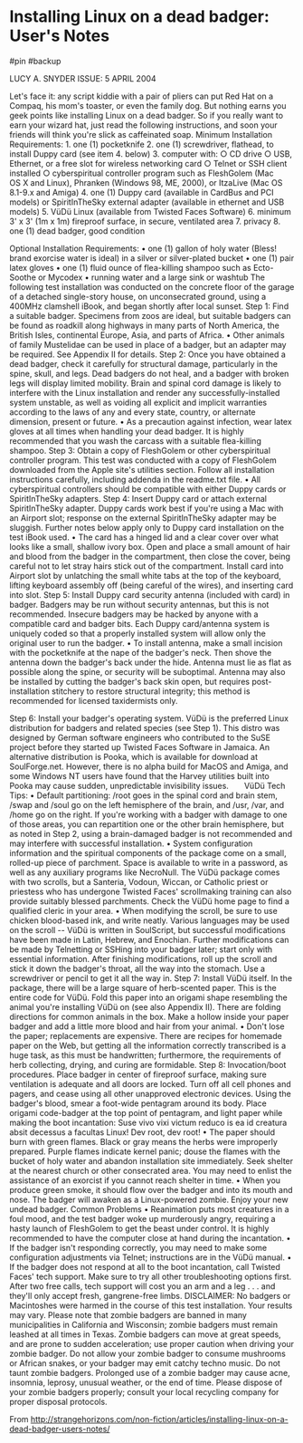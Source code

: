 # Installing Linux on a dead badger: User's Notes

#pin #backup

LUCY A. SNYDER
ISSUE: 5 APRIL 2004

Let's face it: any script kiddie with a pair of pliers can put Red Hat on a Compaq, his mom's toaster, or even the family dog. But nothing earns you geek points like installing Linux on a dead badger. So if you really want to earn your wizard hat, just read the following instructions, and soon your friends will think you're slick as caffeinated soap.
Minimum Installation Requirements:
	1. one (1) pocketknife
	2. one (1) screwdriver, flathead, to install Duppy card (see item 4. below)
	3. computer with:
		○ CD drive
		○ USB, Ethernet, or a free slot for wireless networking card
		○ Telnet or SSH client installed
		○ cyberspiritual controller program such as FleshGolem (Mac OS X and Linux), Phranken (Windows 98, ME, 2000), or ItzaLive (Mac OS 8.1-9.x and Amiga)
	4. one (1) Duppy card (available in CardBus and PCI models) or SpiritInTheSky external adapter (available in ethernet and USB models)
	5. VüDü Linux (available from Twisted Faces Software)
	6. minimum 3' x 3' (1m x 1m) fireproof surface, in secure, ventilated area
	7. privacy
	8. one (1) dead badger, good condition

Optional Installation Requirements:
	• one (1) gallon of holy water (Bless! brand exorcise water is ideal) in a silver or silver-plated bucket
	• one (1) pair latex gloves
	• one (1) fluid ounce of flea-killing shampoo such as Ecto-Soothe or Mycodex
	• running water and a large sink or washtub
The following test installation was conducted on the concrete floor of the garage of a detached single-story house, on unconsecrated ground, using a 400MHz clamshell iBook, and began shortly after local sunset.
Step 1: Find a suitable badger. Specimens from zoos are ideal, but suitable badgers can be found as roadkill along highways in many parts of North America, the British Isles, continental Europe, Asia, and parts of Africa.
	• Other animals of family Mustelidae can be used in place of a badger, but an adapter may be required. See Appendix II for details.
Step 2: Once you have obtained a dead badger, check it carefully for structural damage, particularly in the spine, skull, and legs. Dead badgers do not heal, and a badger with broken legs will display limited mobility. Brain and spinal cord damage is likely to interfere with the Linux installation and render any successfully-installed system unstable, as well as voiding all explicit and implicit warranties according to the laws of any and every state, country, or alternate dimension, present or future.
	• As a precaution against infection, wear latex gloves at all times when handling your dead badger. It is highly recommended that you wash the carcass with a suitable flea-killing shampoo.
Step 3: Obtain a copy of FleshGolem or other cyberspiritual controller program. This test was conducted with a copy of FleshGolem downloaded from the Apple site's utilities section. Follow all installation instructions carefully, including addenda in the readme.txt file.
	• All cyberspiritual controllers should be compatible with either Duppy cards or SpiritInTheSky adapters.
Step 4: Insert Duppy card or attach external SpiritInTheSky adapter. Duppy cards work best if you're using a Mac with an Airport slot; response on the external SpiritInTheSky adapter may be sluggish. Further notes below apply only to Duppy card installation on the test iBook used.
	• The card has a hinged lid and a clear cover over what looks like a small, shallow ivory box. Open and place a small amount of hair and blood from the badger in the compartment, then close the cover, being careful not to let stray hairs stick out of the compartment. Install card into Airport slot by unlatching the small white tabs at the top of the keyboard, lifting keyboard assembly off (being careful of the wires), and inserting card into slot.
Step 5: Install Duppy card security antenna (included with card) in badger. Badgers may be run without security antennas, but this is not recommended. Insecure badgers may be hacked by anyone with a compatible card and badger bits. Each Duppy card/antenna system is uniquely coded so that a properly installed system will allow only the original user to run the badger.
	• To install antenna, make a small incision with the pocketknife at the nape of the badger's neck. Then shove the antenna down the badger's back under the hide. Antenna must lie as flat as possible along the spine, or security will be suboptimal. Antenna may also be installed by cutting the badger's back skin open, but requires post-installation stitchery to restore structural integrity; this method is recommended for licensed taxidermists only.

Step 6: Install your badger's operating system. VüDü is the preferred Linux distribution for badgers and related species (see Step 1). This distro was designed by German software engineers who contributed to the SuSE project before they started up Twisted Faces Software in Jamaica. An alternative distribution is Pooka, which is available for download at SoulForge.net. However, there is no alpha build for MacOS and Amiga, and some Windows NT users have found that the Harvey utilities built into Pooka may cause sudden, unpredictable invisibility issues.
      VüDü Tech Tips:
	• Default partitioning: /root goes in the spinal cord and brain stem, /swap and /soul go on the left hemisphere of the brain, and /usr, /var, and /home go on the right. If you're working with a badger with damage to one of those areas, you can repartition one or the other brain hemisphere, but as noted in Step 2, using a brain-damaged badger is not recommended and may interfere with successful installation.
	• System configuration information and the spiritual components of the package come on a small, rolled-up piece of parchment. Space is available to write in a password, as well as any auxiliary programs like NecroNull. The VüDü package comes with two scrolls, but a Santeria, Vodoun, Wiccan, or Catholic priest or priestess who has undergone Twisted Faces' scrollmaking training can also provide suitably blessed parchments. Check the VüDü home page to find a qualified cleric in your area.
	• When modifying the scroll, be sure to use chicken blood-based ink, and write neatly. Various languages may be used on the scroll -- VüDü is written in SoulScript, but successful modifications have been made in Latin, Hebrew, and Enochian. Further modifications can be made by Telnetting or SSHing into your badger later; start only with essential information. After finishing modifications, roll up the scroll and stick it down the badger's throat, all the way into the stomach. Use a screwdriver or pencil to get it all the way in.
Step 7: Install VüDü itself. In the package, there will be a large square of herb-scented paper. This is the entire code for VüDü. Fold this paper into an origami shape resembling the animal you're installing VüDü on (see also Appendix II). There are folding directions for common animals in the box. Make a hollow inside your paper badger and add a little more blood and hair from your animal.
	• Don't lose the paper; replacements are expensive. There are recipes for homemade paper on the Web, but getting all the information correctly transcribed is a huge task, as this must be handwritten; furthermore, the requirements of herb collecting, drying, and curing are formidable.
Step 8: Invocation/boot procedures. Place badger in center of fireproof surface, making sure ventilation is adequate and all doors are locked. Turn off all cell phones and pagers, and cease using all other unapproved electronic devices. Using the badger's blood, smear a foot-wide pentagram around its body. Place origami code-badger at the top point of pentagram, and light paper while making the boot incantation:
Suse vivo vixi victum reduco is ea id creatura absit decessus a facultas Linux! Dev root, dev root!
	• The paper should burn with green flames. Black or gray means the herbs were improperly prepared. Purple flames indicate kernel panic; douse the flames with the bucket of holy water and abandon installation site immediately. Seek shelter at the nearest church or other consecrated area. You may need to enlist the assistance of an exorcist if you cannot reach shelter in time.
	• When you produce green smoke, it should flow over the badger and into its mouth and nose. The badger will awaken as a Linux-powered zombie. Enjoy your new undead badger.
Common Problems
	• Reanimation puts most creatures in a foul mood, and the test badger woke up murderously angry, requiring a hasty launch of FleshGolem to get the beast under control. It is highly recommended to have the computer close at hand during the incantation.
	• If the badger isn't responding correctly, you may need to make some configuration adjustments via Telnet; instructions are in the VüDü manual.
	• If the badger does not respond at all to the boot incantation, call Twisted Faces' tech support. Make sure to try all other troubleshooting options first. After two free calls, tech support will cost you an arm and a leg . . . and they'll only accept fresh, gangrene-free limbs.
DISCLAIMER: No badgers or Macintoshes were harmed in the course of this test installation. Your results may vary. Please note that zombie badgers are banned in many municipalities in California and Wisconsin; zombie badgers must remain leashed at all times in Texas. Zombie badgers can move at great speeds, and are prone to sudden acceleration; use proper caution when driving your zombie badger. Do not allow your zombie badger to consume mushrooms or African snakes, or your badger may emit catchy techno music. Do not taunt zombie badgers. Prolonged use of a zombie badger may cause acne, insomnia, leprosy, unusual weather, or the end of time. Please dispose of your zombie badgers properly; consult your local recycling company for proper disposal protocols.

From <http://strangehorizons.com/non-fiction/articles/installing-linux-on-a-dead-badger-users-notes/>

